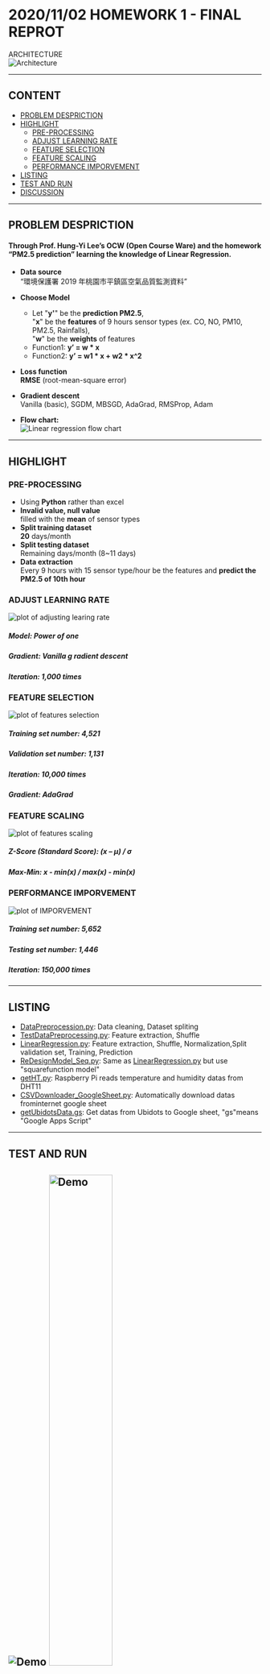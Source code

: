 # 2020/11/02 HOMEWORK 1 - FINAL REPROT
ARCHITECTURE<br>
![Architecture](https://github.com/kuihao/AIoT_Temperature-Humidity-and-Prediction-using-RaspberryPi/blob/master/log/Architecture.png "Architecture")

----
## CONTENT
* [PROBLEM DESPRICTION](#problem-despriction)
* [HIGHLIGHT](#highlight)
    * [PRE-PROCESSING](#pre-processing)
    * [ADJUST LEARNING RATE](#adjust-learning--rate)
    * [FEATURE SELECTION](#feature-selection)
    * [FEATURE SCALING](#feature-scaling)
    * [PERFORMANCE IMPORVEMENT](#performance-imporvement)
* [LISTING](#listing)
* [TEST AND RUN](1102ProjectReport.md#test-and-run)
* [DISCUSSION](#discussion)

-----
## PROBLEM DESPRICTION
#### Through Prof. Hung-Yi Lee’s OCW (Open Course Ware) and the homework **“PM2.5 prediction”** learning the knowledge of Linear Regression.
* **Data source**<br>
“環境保護署 2019 年桃園市平鎮區空氣品質監測資料”
* **Choose Model**<br>
    * Let "**y'**" be the **prediction PM2.5**,<br>
    "**x**" be the **features** of 9 hours sensor types (ex. CO, NO, PM10, PM2.5, Rainfalls),<br>
    "**w**" be the **weights** of features
    * Function1: **y’ = w * x**
    * Function2: **y’ = w1 * x + w2 * x^2**
* **Loss function**<br>
**RMSE** (root-mean-square error)
* **Gradient descent**<br>
Vanilla (basic), SGDM, MBSGD, AdaGrad, RMSProp, Adam

* **Flow chart:**<br>
  ![Linear regression flow chart](https://github.com/kuihao/AIoT_Temperature-Humidity-and-Prediction-using-RaspberryPi/blob/master/log/flowchart_linear_regression.png "Linear regression flow chart")

----
## HIGHLIGHT
### PRE-PROCESSING
* Using **Python** rather than excel
* **Invalid value, null value**<br>
filled with the **mean** of sensor types
* **Split training dataset**<br>
**20** days/month
* **Split testing dataset**<br>Remaining days/month (8~11 days)
* **Data extraction**<br>
Every 9 hours with 15 sensor type/hour be the features and **predict the PM2.5 of 10th hour**

### ADJUST LEARNING  RATE
![plot of adjusting learing rate](https://github.com/kuihao/AIoT_Temperature-Humidity-and-Prediction-using-RaspberryPi/blob/master/log/LearningRateAdjusting.png "plot of adjusting learing rate")
##### Model: Power of one
##### Gradient: Vanilla g radient descent
##### Iteration: 1,000 times

### FEATURE SELECTION
![plot of features selection](https://github.com/kuihao/AIoT_Temperature-Humidity-and-Prediction-using-RaspberryPi/blob/master/log/FeatureSelection.png "plot of features selection")
##### Training set number: 4,521
##### Validation set number: 1,131
##### Iteration: 10,000 times 
##### Gradient: AdaGrad

### FEATURE SCALING
![plot of features scaling](https://github.com/kuihao/AIoT_Temperature-Humidity-and-Prediction-using-RaspberryPi/blob/master/log/FeatrueScaling.png "plot of features scaling")
##### Z-Score (Standard Score): (x – μ) / σ
##### Max-Min: x - min(x) / max(x) - min(x)

### PERFORMANCE IMPORVEMENT
![plot of IMPORVEMENT](https://github.com/kuihao/AIoT_Temperature-Humidity-and-Prediction-using-RaspberryPi/blob/master/log/FinalResult.png "plot of IMPORVEMENT")
##### Training set number: 5,652
##### Testing set number: 1,446
##### Iteration: 150,000 times

----
## LISTING
* [DataPreprocession.py](https://github.com/kuihaoAIoT_Temperature-Humidity-and-Prediction-using-RaspberryPi/blob/masterLinearRegression/DataPreprocession.py): Data cleaning, Dataset spliting
* [TestDataPreprocessing.py](https://github.com/kuihaoAIoT_Temperature-Humidity-and-Prediction-using-RaspberryPi/blob/masterLinearRegression/TestDataPreprocessing.py): Feature extraction, Shuffle
* [LinearRegression.py](https://github.com/kuihaoAIoT_Temperature-Humidity-and-Prediction-using-RaspberryPi/blob/masterLinearRegression/LinearRegression.py): Feature extraction, Shuffle,  Normalization,Split validation set, Training, Prediction
* [ReDesignModel_Seq.py](https://github.com/kuihaoAIoT_Temperature-Humidity-and-Prediction-using-RaspberryPi/blob/masterLinearRegression/ReDesignModel_Seq.py): Same as [LinearRegression.py](https://github.com/kuihaoAIoT_Temperature-Humidity-and-Prediction-using-RaspberryPi/blob/masterLinearRegression/LinearRegression.py) but use "squarefunction model"
* [getHT.py](https://github.com/kuihaoAIoT_Temperature-Humidity-and-Prediction-using-RaspberryPi/blob/master/getHT.py): Raspberry Pi reads temperature and humidity datas from DHT11 
* [CSVDownloader_GoogleSheet.py](https://github.com/kuihaoAIoT_Temperature-Humidity-and-Prediction-using-RaspberryPi/blob/masterGoogleSheetTransfer/CSVDownloader_GoogleSheet.py): Automatically download datas frominternet google sheet
* [getUbidotsData.gs](https://github.com/kuihaoAIoT_Temperature-Humidity-and-Prediction-using-RaspberryPi/blob/masterGoogleSheetTransfer/getUbidotsData.gs): Get datas from Ubidots to Google sheet, "gs"means "Google Apps Script"
----
## TEST AND RUN
![Demo](https://github.com/kuihao/AIoT_Temperature-Humidity-and-Prediction-using-RaspberryPi/blob/master/log/runcode.gif "Demo")
<img src="https://github.com/kuihao/AIoT_Temperature-Humidity-and-Prediction-using-RaspberryPi/blob/master/log/runcode.gif" height="50%" alt="Demo" tittle="Demo" />
----
## DISCUSSION
1. What's happened to **adjusting learning rate?**<br>
    * If learning rate is **not minimal enough**, loss would not converge (even become greater than greater)<br>
    * If learning rate is **too small**, loss convergence would be inefficient
    * Only learning rate **just fit**, loss convergence would be efficient
2. Why **removing** some features would **improve** the performance?
    * Maybe the other features effect on PM2.5 be not that fast
3. Why **Z-Score is better** in performance of convergence?
    * Z-Score is appropriate in unknowing maximum and minimum
4. How to **improve model**?
    1. Shuffle training and testing data
    2. Using AdaGrad rather than Vanilla gradient descent
    3. Feature only select PM10 and PM2.5
5. **Final improvement of model:**<br> converge loss value descents **0.0225**
